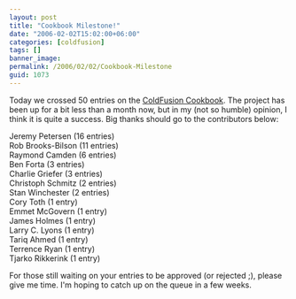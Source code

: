 ```yaml
---
layout: post
title: "Cookbook Milestone!"
date: "2006-02-02T15:02:00+06:00"
categories: [coldfusion]
tags: []
banner_image: 
permalink: /2006/02/02/Cookbook-Milestone
guid: 1073
---
```


Today we crossed 50 entries on the <a href="http://www.coldfusioncookbook.com">ColdFusion Cookbook</a>. The project has been up for a bit less than a month now, but in my (not so humble) opinion, I think it is quite a success. Big thanks should go to the contributors below:

Jeremy Petersen (16 entries)<br>
Rob Brooks-Bilson (11 entries)<br>
Raymond Camden (6 entries)<br>
Ben Forta (3 entries)<br>
Charlie Griefer (3 entries)<br>
Christoph Schmitz (2 entries)<br>
Stan Winchester (2 entries)<br>
Cory Toth (1 entry)<br>
Emmet McGovern (1 entry)<br>
James Holmes (1 entry)<br>
Larry C. Lyons (1 entry)<br>
Tariq Ahmed (1 entry)<br>
Terrence Ryan (1 entry)<br>
Tjarko Rikkerink (1 entry)<br>

For those still waiting on your entries to be approved (or rejected ;), please give me time. I'm hoping to catch up on the queue in a few weeks.